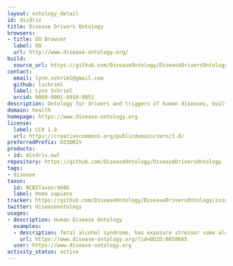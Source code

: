 ```yaml
---
layout: ontology_detail
id: disdriv
title: Disease Drivers Ontology
browsers:
- title: DO Browser
  label: DO
  url: http://www.disease-ontology.org/
build:
  source_url: https://github.com/DiseaseOntology/DiseaseDriversOntology/tree/main/src/ontology/disdriv.owl
contact:
  email: lynn.schriml@gmail.com
  github: lschriml
  label: Lynn Schriml
  orcid: 0000-0001-8910-9851
description: Ontology for drivers and triggers of human diseases, built to classify ExO ontology exposure stressors. An application ontology. Built in collaboration with EnvO, ExO, ECTO and ChEBI.
domain: health
homepage: https://www.disease-ontology.org
license:
  label: CC0 1.0
  url: https://creativecommons.org/publicdomain/zero/1.0/
preferredPrefix: DISDRIV
products:
- id: disdriv.owl
repository: https://github.com/DiseaseOntology/DiseaseDriversOntology
tags:
- disease
taxon:
  id: NCBITaxon:9606
  label: Homo sapiens
tracker: https://github.com/DiseaseOntology/DiseaseDriversOntology/issues
twitter: diseaseontology
usages:
- description: Human Disease Ontology
  examples:
  - description: fetal alcohol syndrome, has exposure stressor some alcohol
    url: https://www.disease-ontology.org/?id=DOID:0050665
  user: https://www.disease-ontology.org
activity_status: active
---
```

